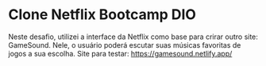 # Clone Netflix Bootcamp DIO
 Neste desafio, utilizei a interface da Netflix como base para crirar outro site: GameSound. Nele, o usuário poderá escutar suas músicas favoritas de jogos a sua escolha.
 Site para testar: https://gamesound.netlify.app/

